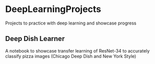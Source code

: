 # DeepLearningProjects
Projects to practice with deep learning and showcase progress

## Deep Dish Learner
A notebook to showcase transfer learning of ResNet-34 to accurately classify pizza images (Chicago Deep Dish and New York Style)
